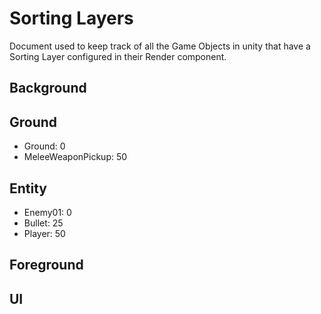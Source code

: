 # Sorting Layers

Document used to keep track of all the Game Objects in unity that have a Sorting Layer configured in their Render component.

## Background

## Ground

- Ground: 0
- MeleeWeaponPickup: 50

## Entity

- Enemy01: 0
- Bullet: 25
- Player: 50

## Foreground

## UI
